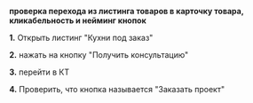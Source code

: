 **проверка перехода из листинга товаров в карточку товара, кликабельность и нейминг кнопок**

**1.** Открыть листинг "Кухни под заказ"

**2.** нажать на кнопку "Получить консультацию"

**3.** перейти в КТ

**4.** Проверить, что кнопка называется "Заказать проект"
